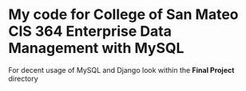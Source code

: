 # My code for College of San Mateo CIS 364 Enterprise Data Management with MySQL

For decent usage of MySQL and Django look within the **Final Project** directory
